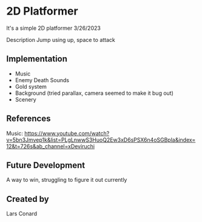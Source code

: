 # 2D Platformer
It's a simple 2D platformer
3/26/2023

Description
Jump using up, space to attack

## Implementation
<ul>
  <li>Music</li>
  <li>Enemy Death Sounds</li>
  <li>Gold system</li>
  <li>Background (tried parallax, camera seemed to make it bug out)</li>
  <li>Scenery</li>
 </ul>

## References
Music: https://www.youtube.com/watch?v=5bn3Jmvep1k&list=PLgLnwwS3HuoQ2Ew3xD6sPSX6n4oSGBpla&index=12&t=726s&ab_channel=xDeviruchi

## Future Development
A way to win, struggling to figure it out currently

## Created by
Lars Conard
